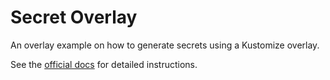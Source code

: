 # Secret Overlay

An overlay example on how to generate secrets using a Kustomize overlay.

See the [official docs](https://kubernetes.io/docs/tasks/configmap-secret/managing-secret-using-kustomize/) for detailed instructions.
